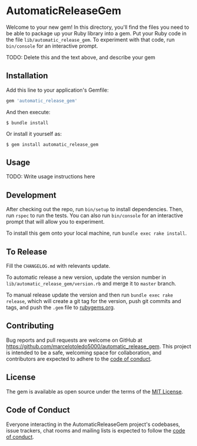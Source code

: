 # AutomaticReleaseGem

Welcome to your new gem! In this directory, you'll find the files you need to be able to package up your Ruby library into a gem. Put your Ruby code in the file `lib/automatic_release_gem`. To experiment with that code, run `bin/console` for an interactive prompt.

TODO: Delete this and the text above, and describe your gem

## Installation

Add this line to your application's Gemfile:

```ruby
gem 'automatic_release_gem'
```

And then execute:

    $ bundle install

Or install it yourself as:

    $ gem install automatic_release_gem

## Usage

TODO: Write usage instructions here

## Development

After checking out the repo, run `bin/setup` to install dependencies. Then, run `rspec` to run the tests. You can also run `bin/console` for an interactive prompt that will allow you to experiment.

To install this gem onto your local machine, run `bundle exec rake install`.

## To Release

Fill the `CHANGELOG.md` with relevants update.

To automatic release a new version, update the version number in `lib/automatic_release_gem/version.rb` and merge it to `master` branch.

To manual release update the version and then run `bundle exec rake release`, which will create a git tag for the version, push git commits and tags, and push the `.gem` file to [rubygems.org](https://rubygems.org).

## Contributing

Bug reports and pull requests are welcome on GitHub at https://github.com/marcelotoledo5000/automatic_release_gem. This project is intended to be a safe, welcoming space for collaboration, and contributors are expected to adhere to the [code of conduct](https://github.com/marcelotoledo5000/automatic_release_gem/blob/master/CODE_OF_CONDUCT.md).

## License

The gem is available as open source under the terms of the [MIT License](https://opensource.org/licenses/MIT).

## Code of Conduct

Everyone interacting in the AutomaticReleaseGem project's codebases, issue trackers, chat rooms and mailing lists is expected to follow the [code of conduct](https://github.com/marcelotoledo5000/automatic_release_gem/blob/master/CODE_OF_CONDUCT.md).
